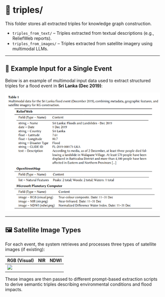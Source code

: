 # 📁 triples/

This folder stores all extracted triples for knowledge graph construction.

- `triples_from_text/` – Triples extracted from textual descriptions (e.g., ReliefWeb reports).
- `triples_from_images/` – Triples extracted from satellite imagery using multimodal LLMs.

---

## 🧪 Example Input for a Single Event

Below is an example of multimodal input data used to extract structured triples for a flood event in **Sri Lanka (Dec 2019)**:

<p align="center">
  <img src="srilanka_data.png" alt="Sri Lanka event metadata" width="600"/>
</p>

---

## 🖼️ Satellite Image Types

For each event, the system retrieves and processes three types of satellite images (if existing):

| RGB (Visual) | NIR | NDWI |
|--------------|-----|------|
| <img src="imageexamples.png" width="900"/> |

These images are then passed to different prompt-based extraction scripts to derive semantic triples describing environmental conditions and flood impacts.
